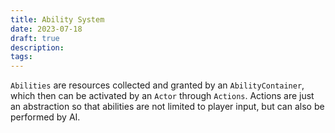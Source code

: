 ```yaml
---
title: Ability System
date: 2023-07-18
draft: true
description:
tags:
---
```


`Abilities` are resources collected and granted by an `AbilityContainer`, which then can be activated by an `Actor` through `Actions`. Actions are just an abstraction so that abilities are not limited to player input, but can also be performed by AI.

